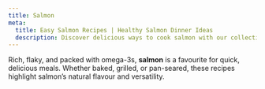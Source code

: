 ```yaml
---
title: Salmon
meta:
  title: Easy Salmon Recipes | Healthy Salmon Dinner Ideas
  description: Discover delicious ways to cook salmon with our collection of easy recipes. From baked and grilled to pan-seared - find your perfect salmon dish.
---
```


Rich, flaky, and packed with omega-3s, **salmon** is a favourite for quick, delicious meals. Whether baked, grilled, or pan-seared, these recipes highlight salmon’s natural flavour and versatility.
